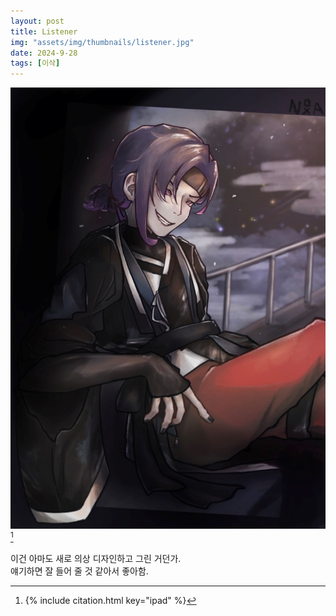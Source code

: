 ```yaml
---
layout: post
title: Listener
img: "assets/img/thumbnails/listener.jpg"
date: 2024-9-28
tags: [이삭]
---
```


![](/assets/img/portfolio/listener.jpg) [^1]

이건 아마도 새로 의상 디자인하고 그린 거던가. <br/>
얘기하면 잘 들어 줄 것 같아서 좋아함. 

[^1]: {% include citation.html key="ipad" %}
